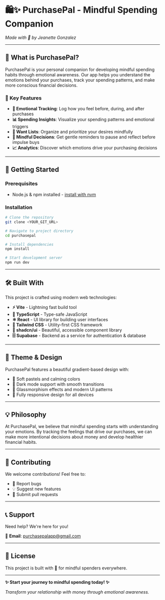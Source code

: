 
# 🛍️✨ PurchasePal - Mindful Spending Companion

*Made with 💜 by Jeanette Gonzalez*

---

## 🌟 What is PurchasePal?

PurchasePal is your personal companion for developing mindful spending habits through emotional awareness. Our app helps you understand the emotions behind your purchases, track your spending patterns, and make more conscious financial decisions.

### 🎯 Key Features

- **💭 Emotional Tracking**: Log how you feel before, during, and after purchases
- **📊 Spending Insights**: Visualize your spending patterns and emotional triggers  
- **🎯 Want Lists**: Organize and prioritize your desires mindfully
- **🧠 Mindful Decisions**: Get gentle reminders to pause and reflect before impulse buys
- **📈 Analytics**: Discover which emotions drive your purchasing decisions

---

## 🚀 Getting Started

### Prerequisites
- Node.js & npm installed - [install with nvm](https://github.com/nvm-sh/nvm#installing-and-updating)

### Installation

```bash
# Clone the repository
git clone <YOUR_GIT_URL>

# Navigate to project directory
cd purchasepal

# Install dependencies
npm install

# Start development server
npm run dev
```

---

## 🛠️ Built With

This project is crafted using modern web technologies:

- **⚡ Vite** - Lightning fast build tool
- **🔷 TypeScript** - Type-safe JavaScript
- **⚛️ React** - UI library for building user interfaces
- **🎨 Tailwind CSS** - Utility-first CSS framework
- **🌟 shadcn/ui** - Beautiful, accessible component library
- **🗄️ Supabase** - Backend as a service for authentication & database

---

## 🌈 Theme & Design

PurchasePal features a beautiful gradient-based design with:
- 🌸 Soft pastels and calming colors
- 🌙 Dark mode support with smooth transitions
- 💫 Glassmorphism effects and modern UI patterns
- 📱 Fully responsive design for all devices

---

## 💡 Philosophy

At PurchasePal, we believe that mindful spending starts with understanding your emotions. By tracking the feelings that drive our purchases, we can make more intentional decisions about money and develop healthier financial habits.

---

## 🤝 Contributing

We welcome contributions! Feel free to:
- 🐛 Report bugs
- 💡 Suggest new features  
- 🔧 Submit pull requests

---

## 📞 Support

Need help? We're here for you! 

📧 **Email**: purchasepalapp@gmail.com

---

## 📄 License

This project is built with 💜 for mindful spenders everywhere.

---

**✨ Start your journey to mindful spending today! ✨**

*Transform your relationship with money through emotional awareness.*
